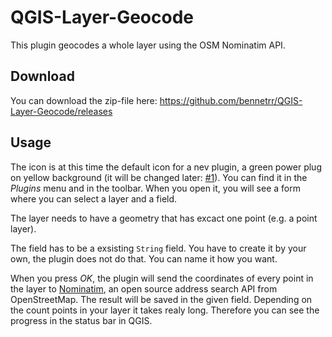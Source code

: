 # QGIS-Layer-Geocode
This plugin geocodes a whole layer using the OSM Nominatim API.

## Download
You can download the zip-file here: https://github.com/bennetrr/QGIS-Layer-Geocode/releases

## Usage
The icon is at this time the default icon for a nev plugin, a green power plug on yellow background (it will be changed later: [#1](https://github.com/bennetrr/QGIS-Layer-Geocode/issues/1)). You can find it in the _Plugins_ menu and in the toolbar. When you open it, you will see a form where you can select a layer and a field.

The layer needs to have a geometry that has excact one point (e.g. a point layer).

The field has to be a exsisting `String` field. You have to create it by your own, the plugin does not do that. You can name it how you want.

When you press _OK_, the plugin will send the coordinates of every point in the layer to [Nominatim](https://nominatim.org/), an open source address search API from OpenStreetMap. The result will be saved in the given field. Depending on the count points in your layer it takes realy long. Therefore you can see the progress in the status bar in QGIS.
